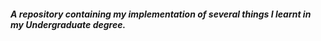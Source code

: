 ##### A repository containing my implementation of several things I learnt in my Undergraduate degree.